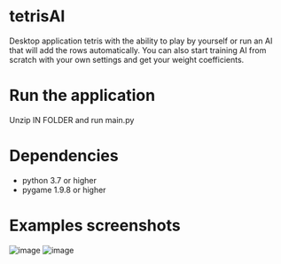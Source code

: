 # tetrisAI
Desktop application tetris with the ability to play by yourself or run an AI that will add the rows automatically. You can also start training AI from scratch with your own settings and get your weight coefficients.

# Run the application
Unzip IN FOLDER and run main.py

# Dependencies
- python 3.7 or higher
- pygame 1.9.8 or higher

# Examples screenshots
![image](https://user-images.githubusercontent.com/44743531/161591586-4dc9ef4e-255c-4c32-8c5a-86659e4fe79b.png)
![image](https://user-images.githubusercontent.com/44743531/161591687-465326ac-becf-4a46-8ab7-4ea913a6f25b.png)


